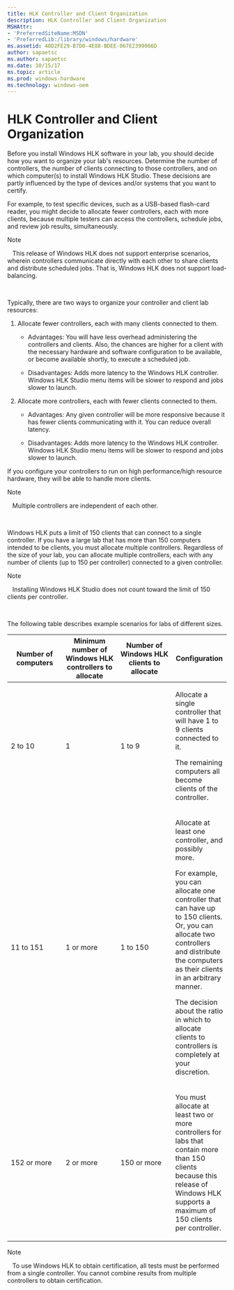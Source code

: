 ```yaml
---
title: HLK Controller and Client Organization
description: HLK Controller and Client Organization
MSHAttr:
- 'PreferredSiteName:MSDN'
- 'PreferredLib:/library/windows/hardware'
ms.assetid: 48D2FE29-B7D0-4E88-BDEE-067E2399066D
author: sapaetsc
ms.author: sapaetsc
ms.date: 10/15/17
ms.topic: article
ms.prod: windows-hardware
ms.technology: windows-oem
---
```


# HLK Controller and Client Organization


Before you install Windows HLK software in your lab, you should decide how you want to organize your lab's resources. Determine the number of controllers, the number of clients connecting to those controllers, and on which computer(s) to install Windows HLK Studio. These decisions are partly influenced by the type of devices and/or systems that you want to certify.

For example, to test specific devices, such as a USB-based flash-card reader, you might decide to allocate fewer controllers, each with more clients, because multiple testers can access the controllers, schedule jobs, and review job results, simultaneously.

>[!NOTE]
>  
This release of Windows HLK does not support enterprise scenarios, wherein controllers communicate directly with each other to share clients and distribute scheduled jobs. That is, Windows HLK does not support load-balancing.

 

Typically, there are two ways to organize your controller and client lab resources:

1.  Allocate fewer controllers, each with many clients connected to them.

    -   Advantages: You will have less overhead administering the controllers and clients. Also, the chances are higher for a client with the necessary hardware and software configuration to be available, or become available shortly, to execute a scheduled job.

    -   Disadvantages: Adds more latency to the Windows HLK controller. Windows HLK Studio menu items will be slower to respond and jobs slower to launch.

2.  Allocate more controllers, each with fewer clients connected to them.

    -   Advantages: Any given controller will be more responsive because it has fewer clients communicating with it. You can reduce overall latency.

    -   Disadvantages: Adds more latency to the Windows HLK controller. Windows HLK Studio menu items will be slower to respond and jobs slower to launch.

If you configure your controllers to run on high performance/high resource hardware, they will be able to handle more clients.

>[!NOTE]
>  
Multiple controllers are independent of each other.

 

Windows HLK puts a limit of 150 clients that can connect to a single controller. If you have a large lab that has more than 150 computers intended to be clients, you must allocate multiple controllers. Regardless of the size of your lab, you can allocate multiple controllers, each with any number of clients (up to 150 per controller) connected to a given controller.

>[!NOTE]
>  
Installing Windows HLK Studio does not count toward the limit of 150 clients per controller.

 

The following table describes example scenarios for labs of different sizes.

<table>
<colgroup>
<col width="25%" />
<col width="25%" />
<col width="25%" />
<col width="25%" />
</colgroup>
<thead>
<tr class="header">
<th>Number of computers</th>
<th>Minimum number of Windows HLK controllers to allocate</th>
<th>Number of Windows HLK clients to allocate</th>
<th>Configuration</th>
</tr>
</thead>
<tbody>
<tr class="odd">
<td><p>2 to 10</p></td>
<td><p>1</p></td>
<td><p>1 to 9</p></td>
<td><p>Allocate a single controller that will have 1 to 9 clients connected to it.</p>
<p>The remaining computers all become clients of the controller.</p></td>
</tr>
<tr class="even">
<td><p>11 to 151</p></td>
<td><p>1 or more</p></td>
<td><p>1 to 150</p></td>
<td><p>Allocate at least one controller, and possibly more.</p>
<p>For example, you can allocate one controller that can have up to 150 clients. Or, you can allocate two controllers and distribute the computers as their clients in an arbitrary manner.</p>
<p>The decision about the ratio in which to allocate clients to controllers is completely at your discretion.</p></td>
</tr>
<tr class="odd">
<td><p>152 or more</p></td>
<td><p>2 or more</p></td>
<td><p>150 or more</p></td>
<td><p>You must allocate at least two or more controllers for labs that contain more than 150 clients because this release of Windows HLK supports a maximum of 150 clients per controller.</p></td>
</tr>
</tbody>
</table>

>[!NOTE]
>  
To use Windows HLK to obtain certification, all tests must be performed from a single controller. You cannot combine results from multiple controllers to obtain certification.

 

 

 






